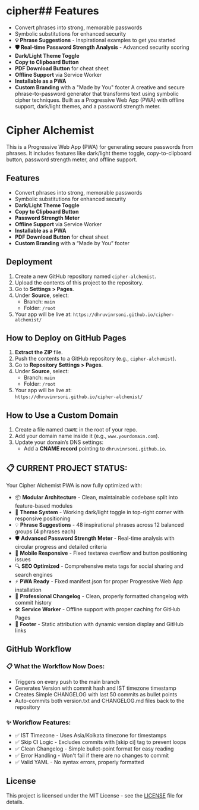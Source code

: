 # cipher## Features
- Convert phrases into strong, memorable passwords
- Symbolic substitutions for enhanced security
- **💡 Phrase Suggestions** - Inspirational examples to get you started
- **🛡️ Real-time Password Strength Analysis** - Advanced security scoring
- **Dark/Light Theme Toggle**
- **Copy to Clipboard Button**
- **PDF Download Button** for cheat sheet
- **Offline Support** via Service Worker
- **Installable as a PWA**
- **Custom Branding** with a "Made by You" footer
A creative and secure phrase-to-password generator that transforms text using symbolic cipher techniques. Built as a Progressive Web App (PWA) with offline support, dark/light themes, and a password strength meter.


# Cipher Alchemist

This is a Progressive Web App (PWA) for generating secure passwords from phrases. It includes features like dark/light theme toggle, copy-to-clipboard button, password strength meter, and offline support.

## Features
- Convert phrases into strong, memorable passwords
- Symbolic substitutions for enhanced security
- **Dark/Light Theme Toggle**
- **Copy to Clipboard Button**
- **Password Strength Meter**
- **Offline Support** via Service Worker
- **Installable as a PWA**
- **PDF Download Button** for cheat sheet
- **Custom Branding** with a “Made by You” footer

## Deployment
1. Create a new GitHub repository named `cipher-alchemist`.
2. Upload the contents of this project to the repository.
3. Go to **Settings > Pages**.
4. Under **Source**, select:
   - Branch: `main`
   - Folder: `/root`
5. Your app will be live at: `https://dhruvinrsoni.github.io/cipher-alchemist/`

## How to Deploy on GitHub Pages

1. **Extract the ZIP** file.
2. Push the contents to a GitHub repository (e.g., `cipher-alchemist`).
3. Go to **Repository Settings > Pages**.
4. Under **Source**, select:
   - Branch: `main`
   - Folder: `/root`
5. Your app will be live at:  
   `https://dhruvinrsoni.github.io/cipher-alchemist/`

## How to Use a Custom Domain

1. Create a file named `CNAME` in the root of your repo.
2. Add your domain name inside it (e.g., `www.yourdomain.com`).
3. Update your domain’s DNS settings:
   - Add a **CNAME record** pointing to `dhruvinrsoni.github.io`.

## 📋 CURRENT PROJECT STATUS:

Your Cipher Alchemist PWA is now fully optimized with:

- 📦 **Modular Architecture** - Clean, maintainable codebase split into feature-based modules
- 🎨 **Theme System** - Working dark/light toggle in top-right corner with responsive positioning
- 💡 **Phrase Suggestions** - 48 inspirational phrases across 12 balanced groups (4 phrases each)
- 🛡️ **Advanced Password Strength Meter** - Real-time analysis with circular progress and detailed criteria
- 📱 **Mobile Responsive** - Fixed textarea overflow and button positioning issues
- 🔍 **SEO Optimized** - Comprehensive meta tags for social sharing and search engines
- ⚡ **PWA Ready** - Fixed manifest.json for proper Progressive Web App installation
- 📝 **Professional Changelog** - Clean, properly formatted changelog with commit history
- 🛠️ **Service Worker** - Offline support with proper caching for GitHub Pages
- 🔗 **Footer** - Static attribution with dynamic version display and GitHub links

## GitHub Workflow

### 📋 What the Workflow Now Does:

- Triggers on every push to the main branch
- Generates Version with commit hash and IST timezone timestamp
- Creates Simple CHANGELOG with last 50 commits as bullet points
- Auto-commits both version.txt and CHANGELOG.md files back to the repository

### ✨ Workflow Features:

- ✅ IST Timezone - Uses Asia/Kolkata timezone for timestamps
- ✅ Skip CI Logic - Excludes commits with [skip ci] tag to prevent loops
- ✅ Clean Changelog - Simple bullet-point format for easy reading
- ✅ Error Handling - Won't fail if there are no changes to commit
- ✅ Valid YAML - No syntax errors, properly formatted

## License
This project is licensed under the MIT License - see the [LICENSE](LICENSE) file for details.
